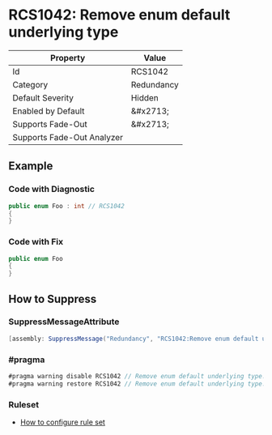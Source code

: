 # RCS1042: Remove enum default underlying type

| Property | Value |
| -------- | ----- |
| Id | RCS1042 |
| Category | Redundancy |
| Default Severity | Hidden |
| Enabled by Default | &\#x2713; |
| Supports Fade\-Out | &\#x2713; |
| Supports Fade\-Out Analyzer |  |

## Example

### Code with Diagnostic

```csharp
public enum Foo : int // RCS1042
{
}
```

### Code with Fix

```csharp
public enum Foo
{
}
```

## How to Suppress

### SuppressMessageAttribute

```csharp
[assembly: SuppressMessage("Redundancy", "RCS1042:Remove enum default underlying type.", Justification = "<Pending>")]
```

### \#pragma

```csharp
#pragma warning disable RCS1042 // Remove enum default underlying type.
#pragma warning restore RCS1042 // Remove enum default underlying type.
```

### Ruleset

* [How to configure rule set](../HowToConfigureAnalyzers.md)
